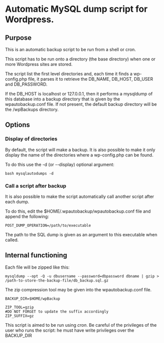 # Automatic MySQL dump script for Wordpress.

## Purpose

This is an automatic backup script to be run from a shell or cron.

This script has to be run onto a directory (the base directory) when one or more Wordpress sites are stored.

The script list the first level directories and, each time it finds a wp-config.php file, 
it parses it to retrieve the DB_NAME, DB_HOST, DB_USER and DB_PASSWORD.

If the DB_HOST is localhost or 127.0.0.1, then it performs a mysqldump of this database
into a backup directory that is given by the wpautobackup.conf file. If
not present, the default backup directory will be the <WWW>/wpBackups directory.

## Options

### Display of directories
By default, the script will make a backup. It is also possible to make it only
display the name of the directories where a wp-config.php can be found.

To do this use the -d (or --display) optional argument:

    bash mysqlautodumps -d

### Call a script after backup
	
It is also possible to make the script automatically call another script after each dump.
	
To do this, edit the $HOME/.wpautobackup/wpautobackup.conf file and append the following:
	
    POST_DUMP_OPERATION=/path/to/executable

The path to the SQL dump is given as an argument to this executable when called.

    

## Internal functioning

Each file will be zipped like this:

    mysqldump --opt -Q -u dbusername --password=dbpassword dbname | gzip > /path-to-store-the-backup-file/db_backup.sql.gz

The zip compression tool may be given into the wpautobackup.conf file.

<pre><code>BACKUP_DIR=$HOME/wpBackup

ZIP_TOOL=gzip
#DO NOT FORGET to update the suffix accordingly
ZIP_SUFFIX=gz</code></pre>

This script is aimed to be run using _cron_. Be careful of the privileges of the user
who runs the script: he must have write privileges over the BACKUP_DIR

